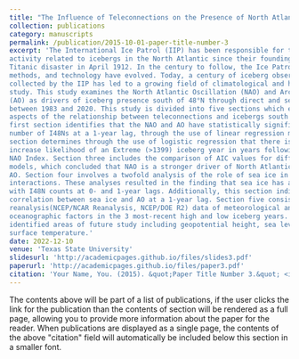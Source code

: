 ```yaml
---
title: "The Influence of Teleconnections on the Presence of North Atlantic Icebergs South of 48°: 1983-2020"
collection: publications
category: manuscripts
permalink: /publication/2015-10-01-paper-title-number-3
excerpt: 'The International Ice Patrol (IIP) has been responsible for the safety of maritime
activity related to icebergs in the North Atlantic since their founding in the wake of the
Titanic disaster in April 1912. In the century to follow, the Ice Patrol, their mission,
methods, and technology have evolved. Today, a century of iceberg observation data
collected by the IIP has led to a growing field of climatological and hazards sciences related
study. This study examines the North Atlantic Oscillation (NAO) and Arctic Oscillation
(AO) as drivers of iceberg presence south of 48°N through direct and secondary influence
between 1983 and 2020. This study is divided into five sections which examine different
aspects of the relationship between teleconnections and icebergs south of 48°N (I48N). The
first section identifies that the NAO and AO have statistically significant correlation with the
number of I48Ns at a 1-year lag, through the use of linear regression modelling. The second
section determines through the use of logistic regression that there is a statistically significant
increase likelihood of an Extreme (>1399) iceberg year in years following a high annual
NAO Index. Section three includes the comparison of AIC values for different AO/NAO
models, which concluded that NAO is a stronger driver of North Atlantic icebergs than the
AO. Section four involves a twofold analysis of the role of sea ice in iceberg-teleconnection
interactions. These analyses resulted in the finding that sea ice has a significant correlation
with I48N counts at 0- and 1-year lags. Additionally, this section indicates a significant
correlation between sea ice and AO at a 1-year lag. Section five consists of comparing
reanalysis(NCEP/NCAR Reanalysis, NCEP/DOE R2) data of meteorological and 
oceanographic factors in the 3 most-recent high and low iceberg years. This comparison
identified areas of future study including geopotential height, sea level pressure and sea
surface temperature.'
date: 2022-12-10
venue: 'Texas State University'
slidesurl: 'http://academicpages.github.io/files/slides3.pdf'
paperurl: 'http://academicpages.github.io/files/paper3.pdf'
citation: 'Your Name, You. (2015). &quot;Paper Title Number 3.&quot; <i>Journal 1</i>. 1(3).'
---
```


The contents above will be part of a list of publications, if the user clicks the link for the publication than the contents of section will be rendered as a full page, allowing you to provide more information about the paper for the reader. When publications are displayed as a single page, the contents of the above "citation" field will automatically be included below this section in a smaller font.
